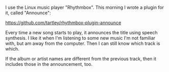 <!--
.. title: Rhythmbox plugin: "Announce"
.. slug: rhythmbox-plugin-announce
.. date: 2016-05-15 20:34:48-05:00
.. tags: geek,software,python
-->


I use the Linux music player "Rhythmbox". This morning I wrote a plugin
for it, called "Announce":

<https://github.com/tartley/rhythmbox-plugin-announce>

Every time a new song starts to play, it announces the title using
speech synthesis. I like it when I'm listening to some new music I'm not
familiar with, but am away from the computer. Then I can still know
which track is which.

If the album or artist names are different from the previous track, then
it includes those in the announcement, too.
